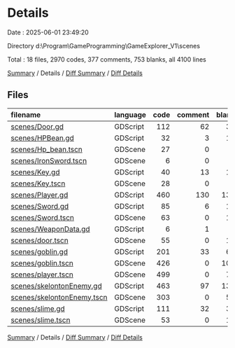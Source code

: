# Details

Date : 2025-06-01 23:49:20

Directory d:\\Program\\GameProgramming\\GameExplorer_V1\\scenes

Total : 18 files,  2970 codes, 377 comments, 753 blanks, all 4100 lines

[Summary](results.md) / Details / [Diff Summary](diff.md) / [Diff Details](diff-details.md)

## Files
| filename | language | code | comment | blank | total |
| :--- | :--- | ---: | ---: | ---: | ---: |
| [scenes/Door.gd](/scenes/Door.gd) | GDScript | 112 | 62 | 33 | 207 |
| [scenes/HPBean.gd](/scenes/HPBean.gd) | GDScript | 32 | 3 | 13 | 48 |
| [scenes/Hp\_bean.tscn](/scenes/Hp_bean.tscn) | GDScene | 27 | 0 | 9 | 36 |
| [scenes/IronSword.tscn](/scenes/IronSword.tscn) | GDScene | 6 | 0 | 3 | 9 |
| [scenes/Key.gd](/scenes/Key.gd) | GDScript | 40 | 13 | 16 | 69 |
| [scenes/Key.tscn](/scenes/Key.tscn) | GDScene | 28 | 0 | 9 | 37 |
| [scenes/Player.gd](/scenes/Player.gd) | GDScript | 460 | 130 | 139 | 729 |
| [scenes/Sword.gd](/scenes/Sword.gd) | GDScript | 85 | 6 | 17 | 108 |
| [scenes/Sword.tscn](/scenes/Sword.tscn) | GDScene | 63 | 0 | 12 | 75 |
| [scenes/WeaponData.gd](/scenes/WeaponData.gd) | GDScript | 6 | 1 | 1 | 8 |
| [scenes/door.tscn](/scenes/door.tscn) | GDScene | 55 | 0 | 12 | 67 |
| [scenes/goblin.gd](/scenes/goblin.gd) | GDScript | 201 | 33 | 65 | 299 |
| [scenes/goblin.tscn](/scenes/goblin.tscn) | GDScene | 426 | 0 | 104 | 530 |
| [scenes/player.tscn](/scenes/player.tscn) | GDScene | 499 | 0 | 78 | 577 |
| [scenes/skelontonEnemy.gd](/scenes/skelontonEnemy.gd) | GDScript | 463 | 97 | 136 | 696 |
| [scenes/skelontonEnemy.tscn](/scenes/skelontonEnemy.tscn) | GDScene | 303 | 0 | 55 | 358 |
| [scenes/slime.gd](/scenes/slime.gd) | GDScript | 111 | 32 | 37 | 180 |
| [scenes/slime.tscn](/scenes/slime.tscn) | GDScene | 53 | 0 | 14 | 67 |

[Summary](results.md) / Details / [Diff Summary](diff.md) / [Diff Details](diff-details.md)